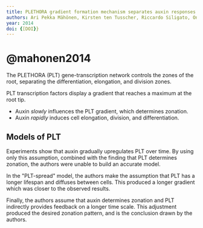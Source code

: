 ```yaml
---
title: PLETHORA gradient formation mechanism separates auxin responses
authors: Ari Pekka Mähönen, Kirsten ten Tusscher, Riccardo Siligato, Ondřej Smetana, Sara Díaz-Triviño, Jarkko Salojärvi, Guy Wachsman, Kalika Prasad, Renze Heidstra, Ben Scheres
year: 2014
doi: {[DOI}}
---
```

# @mahonen2014

The PLETHORA (PLT) gene-transcription network controls the zones of the root, separating the differentiation, elongation, and division zones.

PLT transcription factors display a gradient that reaches a maximum at the root tip.
- Auxin *slowly* influences the PLT gradient, which determines zonation.
- Auxin *rapidly* induces cell elongation, division, and differentiation.

## Models of PLT

Experiments show that auxin gradually upregulates PLT over time. By using only this assumption, combined with the finding that PLT determines zonation, the authors were unable to build an accurate model.

In the "PLT-spread" model, the authors make the assumption that PLT has a longer lifespan and diffuses between cells. This produced a longer gradient which was closer to the observed results.

Finally, the authors assume that auxin determines zonation and PLT indirectly provides feedback on a longer time scale. This adjustment produced the desired zonation pattern, and is the conclusion drawn by the authors.

